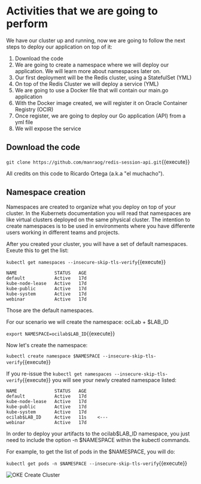 # Activities that we are going to perform

We have our cluster up and running, now we are going to follow the next steps to deploy our application on top of it:

1. Download the code
2. We are going to create a namespace where we will deploy our application. We will learn more about namespaces later on.
3. Our first deployment will be the Redis cluster, using a StatefulSet (YML)
4. On top of the Redis Cluster we will deploy a service (YML)
5. We are going to use a Docker file that will contain our main.go application
6. With the Docker image created, we will register it on Oracle Container Registry (OCIR)
7. Once register, we are going to deploy our Go application (API) from a yml file
8. We will expose the service

## Download the code

`git clone https://github.com/manraog/redis-session-api.git`{{execute}}

All credits on this code to Ricardo Ortega (a.k.a "el muchacho").

## Namespace creation

Namespaces are created to organize what you deploy on top of your cluster. In the Kubernets documentation you will read that namespaces are like virtual clusters
deployed on the same physical cluster.
The intention to create namespaces is to be used in environments where you have differente users working in different teams and projects.

After you created your cluster, you will have a set of default namespaces. Exeute this to get the list:

`kubectl get namespaces --insecure-skip-tls-verify`{{execute}}

~~~~
NAME              STATUS   AGE
default           Active   17d
kube-node-lease   Active   17d
kube-public       Active   17d
kube-system       Active   17d
webinar           Active   17d
~~~~

Those are the default namespaces. 

For our scenario we will create the namespace: ociLab + $LAB_ID

`export NAMESPACE=ocilab$LAB_ID`{{execute}}

Now let's create the namespace:

`kubectl create namespace $NAMESPACE --insecure-skip-tls-verify`{{execute}}

If you re-issue the `kubectl get namespaces --insecure-skip-tls-verify`{{execute}}  you will see your newly created namespace listed:

~~~~
NAME              STATUS   AGE
default           Active   17d
kube-node-lease   Active   17d
kube-public       Active   17d
kube-system       Active   17d
ocilab$LAB_ID     Active   11s    <---
webinar           Active   17d
~~~~

In order to deploy your artifacts to the ocilab$LAB_ID namespace, you just need to include the option -n $NAMESPACE within the kubectl commands. 

For example, to get the list of pods in the $NAMESPACE, you will do:

`kubectl get pods -n $NAMESPACE --insecure-skip-tls-verify`{{execute}}

![OKE Create Cluster](/RedExpertAlliance/courses/oci-course/oke-redis-cache-and-functions-oci/assets/11.jpg)